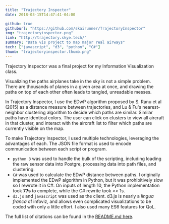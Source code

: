 ```yaml
---
title: "Trajectory Inspector"
date: 2018-03-15T14:47:41-04:00

github: true
githuburl: "https://github.com/skairunner/TrajectoryInspector"
img: "trajectoryinspector.png"
link: "http://trajectory.skye.tech/"
summary: "Data vis project to map major real airways"
tech: ["javascript", "d3", "python", "C#"]
thumb: "trajectoryinspector.thumb.png"
---
```


Trajectory Inspector was a final project for my Information Visualization class.

Visualizing the paths airplanes take in the sky is not a simple problem. There are thousands of planes in a given area at once, and drawing the paths on top of each other often leads to tangled, unreadable messes.

In Trajectory Inspector, I use the EDwP algorithm proposed by S. Ranu et al (2015) as a distance measure between trajectories, and Lu & Fu's nearest-neighbor clustering algorithm to decide which paths are similar. Similar paths have identical colors. The user can click on clusters to view all aircraft in that cluster, and interact with the aircraft list to filter which paths are currently visible on the map. 

To make Trajectory Inspector, I used multiple technologies, leveraging the advantages of each. The JSON file format is used to encode communication between each script or program.

* `python 3` was used to handle the bulk of the scripting, including loading the raw sensor data into Postgre, processing data into path files, and clustering.
* `C#` was used to calculate the EDwP distance between paths. I originally implemented the EDwP algorithm in Python, but it was prohibitively slow so I rewrote it in C#. On inputs of length 10, the Python implementation took **77s** to complete, while the C# rewrite took << 1s.
* `d3.js` and `javascript` was used as the client. d3.js is nearly a *lingua franca* of infoviz, and allows even complicated visualizations to be coded with only a little effort. I also used many ES6 features for QoL.

The full list of citations can be found in the [README.md here](https://github.com/Skyyrunner/TrajectoryInspector).